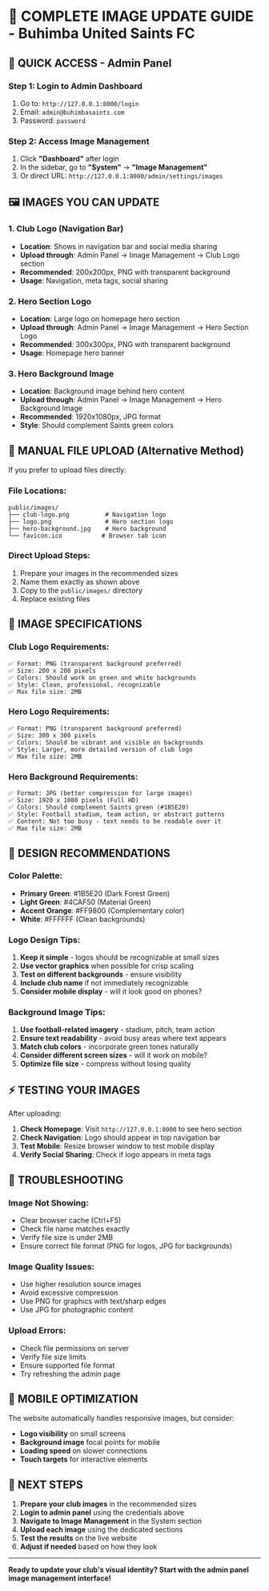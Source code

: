 # 🎨 **COMPLETE IMAGE UPDATE GUIDE - Buhimba United Saints FC**

## 🚀 **QUICK ACCESS - Admin Panel**

### **Step 1: Login to Admin Dashboard**
1. Go to: `http://127.0.0.1:8000/login`
2. Email: `admin@buhimbasaints.com`
3. Password: `password`

### **Step 2: Access Image Management**
1. Click **"Dashboard"** after login
2. In the sidebar, go to **"System"** → **"Image Management"**
3. Or direct URL: `http://127.0.0.1:8000/admin/settings/images`

## 🖼️ **IMAGES YOU CAN UPDATE**

### **1. Club Logo (Navigation Bar)**
- **Location**: Shows in navigation bar and social media sharing
- **Upload through**: Admin Panel → Image Management → Club Logo section
- **Recommended**: 200x200px, PNG with transparent background
- **Usage**: Navigation, meta tags, social sharing

### **2. Hero Section Logo** 
- **Location**: Large logo on homepage hero section
- **Upload through**: Admin Panel → Image Management → Hero Section Logo
- **Recommended**: 300x300px, PNG with transparent background  
- **Usage**: Homepage hero banner

### **3. Hero Background Image**
- **Location**: Background image behind hero content
- **Upload through**: Admin Panel → Image Management → Hero Background Image
- **Recommended**: 1920x1080px, JPG format
- **Style**: Should complement Saints green colors

## 📁 **MANUAL FILE UPLOAD (Alternative Method)**

If you prefer to upload files directly:

### **File Locations:**
```
public/images/
├── club-logo.png          # Navigation logo
├── logo.png               # Hero section logo  
├── hero-background.jpg    # Hero background
└── favicon.ico           # Browser tab icon
```

### **Direct Upload Steps:**
1. Prepare your images in the recommended sizes
2. Name them exactly as shown above
3. Copy to the `public/images/` directory
4. Replace existing files

## 🎯 **IMAGE SPECIFICATIONS**

### **Club Logo Requirements:**
```
✅ Format: PNG (transparent background preferred)
✅ Size: 200 x 200 pixels
✅ Colors: Should work on green and white backgrounds
✅ Style: Clean, professional, recognizable
✅ Max file size: 2MB
```

### **Hero Logo Requirements:**
```
✅ Format: PNG (transparent background preferred)  
✅ Size: 300 x 300 pixels
✅ Colors: Should be vibrant and visible on backgrounds
✅ Style: Larger, more detailed version of club logo
✅ Max file size: 2MB
```

### **Hero Background Requirements:**
```
✅ Format: JPG (better compression for large images)
✅ Size: 1920 x 1080 pixels (Full HD)
✅ Colors: Should complement Saints green (#1B5E20)
✅ Style: Football stadium, team action, or abstract patterns
✅ Content: Not too busy - text needs to be readable over it
✅ Max file size: 2MB
```

## 🎨 **DESIGN RECOMMENDATIONS**

### **Color Palette:**
- **Primary Green**: #1B5E20 (Dark Forest Green)
- **Light Green**: #4CAF50 (Material Green)
- **Accent Orange**: #FF9800 (Complementary color)
- **White**: #FFFFFF (Clean backgrounds)

### **Logo Design Tips:**
1. **Keep it simple** - logos should be recognizable at small sizes
2. **Use vector graphics** when possible for crisp scaling
3. **Test on different backgrounds** - ensure visibility
4. **Include club name** if not immediately recognizable
5. **Consider mobile display** - will it look good on phones?

### **Background Image Tips:**
1. **Use football-related imagery** - stadium, pitch, team action
2. **Ensure text readability** - avoid busy areas where text appears
3. **Match club colors** - incorporate green tones naturally
4. **Consider different screen sizes** - will it work on mobile?
5. **Optimize file size** - compress without losing quality

## ⚡ **TESTING YOUR IMAGES**

After uploading:

1. **Check Homepage**: Visit `http://127.0.0.1:8000` to see hero section
2. **Check Navigation**: Logo should appear in top navigation bar
3. **Test Mobile**: Resize browser window to test mobile display
4. **Verify Social Sharing**: Check if logo appears in meta tags

## 🔧 **TROUBLESHOOTING**

### **Image Not Showing:**
- Clear browser cache (Ctrl+F5)
- Check file name matches exactly
- Verify file size is under 2MB
- Ensure correct file format (PNG for logos, JPG for backgrounds)

### **Image Quality Issues:**
- Use higher resolution source images
- Avoid excessive compression
- Use PNG for graphics with text/sharp edges
- Use JPG for photographic content

### **Upload Errors:**
- Check file permissions on server
- Verify file size limits
- Ensure supported file format
- Try refreshing the admin page

## 📱 **MOBILE OPTIMIZATION**

The website automatically handles responsive images, but consider:
- **Logo visibility** on small screens
- **Background image** focal points for mobile
- **Loading speed** on slower connections
- **Touch targets** for interactive elements

## 🎯 **NEXT STEPS**

1. **Prepare your club images** in the recommended sizes
2. **Login to admin panel** using the credentials above
3. **Navigate to Image Management** in the System section
4. **Upload each image** using the dedicated sections
5. **Test the results** on the live website
6. **Adjust if needed** based on how they look

---

**Ready to update your club's visual identity? Start with the admin panel image management interface!**
